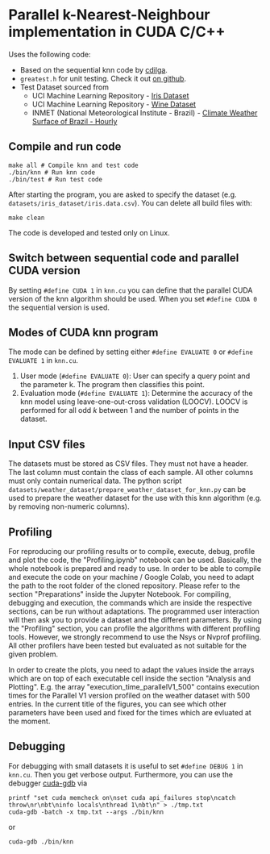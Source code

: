 Parallel k-Nearest-Neighbour implementation in CUDA C/C++
=========================================

Uses the following code:
- Based on the sequential knn code by [cdilga](https://github.com/cdilga/knn-c).
- `greatest.h` for unit testing. Check it out [on github](https://github.com/silentbicycle/greatest).
- Test Dataset sourced from
    - UCI Machine Learning Repository - [Iris Dataset](https://archive.ics.uci.edu/ml/datasets/iris)
    - UCI Machine Learning Repository - [Wine Dataset](https://archive.ics.uci.edu/ml/datasets/wine)
    - INMET (National Meteorological Institute - Brazil) - [Climate Weather Surface of Brazil - Hourly](https://www.kaggle.com/datasets/PROPPG-PPG/hourly-weather-surface-brazil-southeast-region?resource=download)

## Compile and run code
```console
make all # Compile knn and test code
./bin/knn # Run knn code
./bin/test # Run test code
```
After starting the program, you are asked to specify the dataset (e.g. `datasets/iris_dataset/iris.data.csv`). You can delete all build files with:
```console
make clean
```

The code is developed and tested only on Linux.

## Switch between sequential code and parallel CUDA version
By setting `#define CUDA 1` in `knn.cu` you can define that the parallel CUDA version of the knn algorithm should be used. When you set `#define CUDA 0` the sequential version is used.

## Modes of CUDA knn program
The mode can be defined by setting either `#define EVALUATE 0` or `#define EVALUATE 1` in `knn.cu`.
1) User mode (`#define EVALUATE 0`): User can specify a query point and the parameter k. The program then classifies this point.
2) Evaluation mode (`#define EVALUATE 1`): Determine the accuracy of the knn model using leave-one-out-cross validation (LOOCV). LOOCV is performed for all odd $k$ between 1 and the number of points in the dataset.

## Input CSV files
The datasets must be stored as CSV files. They must not have a header. The last column must contain the class of each sample. All other columns must only contain numerical data. The python script `datasets/weather_dataset/prepare_weather_dataset_for_knn.py` can be used to prepare the weather dataset for the use with this knn algorithm (e.g. by removing non-numeric columns).

## Profiling
For reproducing our profiling results or to compile, execute, debug, profile and plot the code, the "Profiling.ipynb" notebook can be used. Basically, the whole notebook is prepared and ready to use. 
In order to be able to compile and execute the code on your machine / Google Colab, you need to adapt the path to the root folder of the cloned repository. Please refer to the section "Preparations" inside the Jupyter Notebook. For compiling, debugging and execution, the commands which are inside the respective sections, can be run without adaptations. The programmed user interaction will then ask you to provide a dataset and the different parameters. 
By using the "Profiling" section, you can profile the algorithms with different profiling tools. However, we strongly recommend to use the Nsys or Nvprof profiling. All other profilers have been tested but evaluated as not suitable for the given problem.

In order to create the plots, you need to adapt the values inside the arrays which are on top of each executable cell inside the section "Analysis and Plotting". E.g. the array "execution_time_parallelV1_500" contains execution times for the Parallel V1 version profiled on the weather dataset with 500 entries. In the current title of the figures, you can see which other parameters have been used and fixed for the times which are evluated at the moment.

## Debugging
For debugging with small datasets it is useful to set `#define DEBUG 1` in `knn.cu`. Then you get verbose output. Furthermore, you can use the debugger [cuda-gdb](https://docs.nvidia.com/cuda/cuda-gdb/index.html) via
```console
printf "set cuda memcheck on\nset cuda api_failures stop\ncatch throw\nr\nbt\ninfo locals\nthread 1\nbt\n" > ./tmp.txt
cuda-gdb -batch -x tmp.txt --args ./bin/knn
```
or
```console
cuda-gdb ./bin/knn
```
